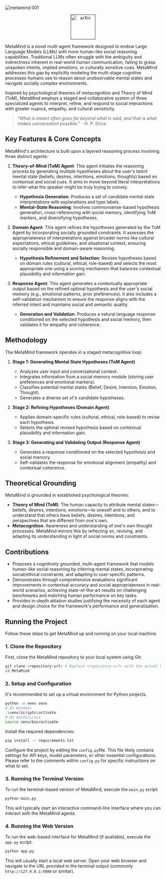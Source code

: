 ![metamind 001](https://github.com/user-attachments/assets/70755d93-bf0f-4a1f-b852-0568b66f8939)
<p align="center">
  <a href="">
    <img src="https://img.shields.io/badge/arXiv-Paper-b31b1b.svg" width="80px" alt="arXiv">
  </a>
</p>

MetaMind is a novel multi-agent framework designed to endow Large Language Models (LLMs) with more human-like social reasoning capabilities. Traditional LLMs often struggle with the ambiguity and indirectness inherent in real-world human communication, failing to grasp unspoken intents, implied emotions, or culturally sensitive cues. MetaMind addresses this gap by explicitly modeling the multi-stage cognitive processes humans use to reason about unobservable mental states and navigate socially complex environments.

Inspired by psychological theories of metacognition and Theory of Mind (ToM), MetaMind employs a staged and collaborative system of three specialized agents to interpret, refine, and respond to social interactions with greater nuance, empathy, and cultural sensitivity.

> *“What is meant often goes far beyond what is said, and that is what makes conversation possible.”* - H. P. Grice

## Key Features & Core Concepts

MetaMind's architecture is built upon a layered reasoning process involving three distinct agents:

1.  **Theory-of-Mind (ToM) Agent**: This agent initiates the reasoning process by generating multiple hypotheses about the user's latent mental state (beliefs, desires, intentions, emotions, thoughts) based on contextual and social cues. It aims to move beyond literal interpretations to infer what the speaker might be truly trying to convey.
    *   **Hypothesis Generation**: Produces a set of candidate mental state interpretations with explanations and type labels.
    *   **Mental-State Reasoning**: Involves commonsense-based hypothesis generation, cross-referencing with social memory, identifying ToM markers, and diversifying hypotheses.

2.  **Domain Agent**: This agent refines the hypotheses generated by the ToM Agent by incorporating socially grounded constraints. It assesses the appropriateness of interpretations against broader norms like cultural expectations, ethical guidelines, and situational context, ensuring socially responsible and domain-aware reasoning.
    *   **Hypothesis Refinement and Selection**: Revises hypotheses based on domain rules (cultural, ethical, role-based) and selects the most appropriate one using a scoring mechanism that balances contextual plausibility and information gain.

3.  **Response Agent**: This agent generates a contextually appropriate output based on the refined optimal hypothesis and the user's social memory (e.g., emotional patterns, prior preferences). It also includes a self-validation mechanism to ensure the response aligns with the inferred intent and maintains social and semantic quality.
    *   **Generation and Validation**: Produces a natural language response conditioned on the selected hypothesis and social memory, then validates it for empathy and coherence.

## Methodology

The MetaMind framework operates in a staged metacognitive loop:

1.  **Stage 1: Generating Mental State Hypotheses (ToM Agent)**
    *   Analyzes user input and conversational context.
    *   Integrates information from a social memory module (storing user preferences and emotional markers).
    *   Classifies potential mental states (Belief, Desire, Intention, Emotion, Thought).
    *   Generates a diverse set of k candidate hypotheses.

2.  **Stage 2: Refining Hypotheses (Domain Agent)**
    *   Applies domain-specific rules (cultural, ethical, role-based) to revise each hypothesis.
    *   Selects the optimal revised hypothesis based on contextual plausibility and information gain.

3.  **Stage 3: Generating and Validating Output (Response Agent)**
    *   Generates a response conditioned on the selected hypothesis and social memory.
    *   Self-validates the response for emotional alignment (empathy) and contextual coherence.

## Theoretical Grounding

MetaMind is grounded in established psychological theories:

*   **Theory of Mind (ToM)**: The human capacity to attribute mental states—beliefs, desires, intentions, emotions—to oneself and to others, and to understand that others have beliefs, desires, intentions, and perspectives that are different from one's own.
*   **Metacognition**: Awareness and understanding of one's own thought processes. MetaMind mirrors this by reflecting on, revising, and adapting its understanding in light of social norms and constraints.

## Contributions

*   Proposes a cognitively grounded, multi-agent framework that models human-like social reasoning by inferring mental states, incorporating social/ethical constraints, and adapting to user-specific patterns.
*   Demonstrates through comprehensive evaluations significant improvements in contextual accuracy and social appropriateness in real-world scenarios, achieving state-of-the-art results on challenging benchmarks and matching human performance on key tasks.
*   Provides in-depth ablation studies justifying the necessity of each agent and design choice for the framework's performance and generalization.

## Running the Project

Follow these steps to get MetaMind up and running on your local machine.

### 1. Clone the Repository

First, clone the MetaMind repository to your local system using Git:

```bash
git clone <repository-url> # Replace <repository-url> with the actual URL of your Git repository
cd MetaMind
```

### 2. Setup and Configuration

It's recommended to set up a virtual environment for Python projects.

```bash
python -m venv venv
# On Windows
.\venv\Scripts\activate
# On macOS/Linux
source venv/bin/activate
```

Install the required dependencies:

```bash
pip install -r requirements.txt
```

Configure the project by editing the `config.py`file. This file likely contains settings for API keys, model parameters, or other essential configurations. Please refer to the comments within `config.py` for specific instructions on what to set.

### 3. Running the Terminal Version

To run the terminal-based version of MetaMind, execute the `main.py` script:

```bash
python main.py
```

This will typically start an interactive command-line interface where you can interact with the MetaMind agents.

### 4. Running the Web Version

To run the web-based interface for MetaMind (if available), execute the `app.py` script:

```bash
python app.py
```

This will usually start a local web server. Open your web browser and navigate to the URL provided in the terminal output (commonly `http://127.0.0.1:5000` or similar).
